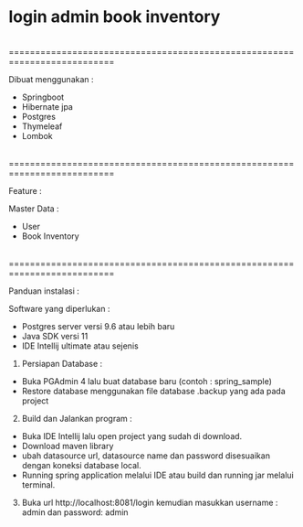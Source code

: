# login admin book inventory

<br>==========================================================================<br>

Dibuat menggunakan :
- Springboot
- Hibernate jpa
- Postgres
- Thymeleaf
- Lombok

<br>==========================================================================<br>

Feature :

Master Data :
- User
- Book Inventory

<br>==========================================================================<br>

Panduan instalasi :

Software yang diperlukan :
- Postgres server versi 9.6 atau lebih baru
- Java SDK versi 11
- IDE Intellij ultimate atau sejenis

1. Persiapan Database :
- Buka PGAdmin 4 lalu buat database baru (contoh : spring_sample)
- Restore database menggunakan file database .backup yang ada pada project

2. Build dan Jalankan program :
- Buka IDE Intellij lalu open project yang sudah di download.
- Download maven library
- ubah datasource url, datasource name dan password disesuaikan dengan koneksi database local.
- Running spring application melalui IDE atau build dan running jar melalui terminal.

3. Buka url http://localhost:8081/login kemudian masukkan username : admin dan password: admin